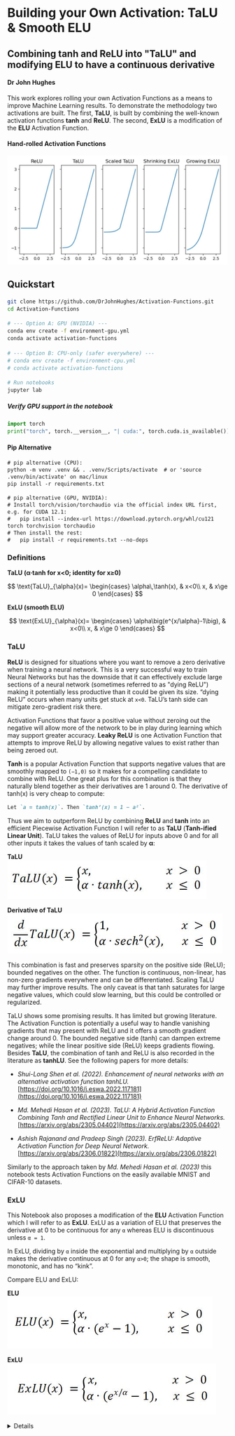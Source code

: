 # Building your Own Activation: TaLU & Smooth ELU
## Combining tanh and ReLU into "TaLU" and modifying ELU to have a continuous derivative
#### Dr John Hughes

This work explores rolling your own Activation Functions as a means to improve Machine Learning results. To demonstrate the methodology two activations are built. The first, **TaLU**, is built by combining the well-known activation functions **tanh** and **ReLU**. The second, **ExLU** is a modification of the **ELU** Activation Function.

#### Hand-rolled Activation Functions

![Activation Functions](assets/ReLU-TaLU-ExLU.jpg)

## Quickstart
```bash
git clone https://github.com/DrJohnHughes/Activation-Functions.git
cd Activation-Functions

# --- Option A: GPU (NVIDIA) ---
conda env create -f environment-gpu.yml
conda activate activation-functions

# --- Option B: CPU-only (safer everywhere) ---
# conda env create -f environment-cpu.yml
# conda activate activation-functions

# Run notebooks
jupyter lab
```

##### Verify GPU support in the notebook
```python
import torch
print("torch", torch.__version__, "| cuda:", torch.cuda.is_available())
```

#### Pip Alternative
```
# pip alternative (CPU):
python -m venv .venv && . .venv/Scripts/activate  # or 'source .venv/bin/activate' on mac/linux
pip install -r requirements.txt

# pip alternative (GPU, NVIDIA):
# Install torch/vision/torchaudio via the official index URL first, e.g. for CUDA 12.1:
#   pip install --index-url https://download.pytorch.org/whl/cu121 torch torchvision torchaudio
# Then install the rest:
#   pip install -r requirements.txt --no-deps
```

### Definitions

**TaLU (α·tanh for x<0; identity for x≥0)**

$$
\text{TaLU}_{\alpha}(x)=
\begin{cases}
\alpha\,\tanh(x), & x<0\\
x, & x\ge 0
\end{cases}
$$

**ExLU (smooth ELU)**

$$
\text{ExLU}_{\alpha}(x)=
\begin{cases}
\alpha\big(e^{x/\alpha}-1\big), & x<0\\
x, & x\ge 0
\end{cases}
$$

### TaLU

**ReLU** is designed for situations where you want to remove a zero derivative when training a neural network. This is a very successful way to train Neural Networks but has the downside that it can effectively exclude large sections of a neural network (sometimes referred to as "dying ReLU") making it potentially less productive than it could be given its size. “dying ReLU” occurs when many units get stuck at `x<0`.  TaLU’s tanh side can mitigate zero-gradient risk there.

Activation Functions that favor a positive value without zeroing out the negative will allow more of the network to be in play during learning which may support greater accuracy. **Leaky ReLU** is one Activation Function that attempts to improve ReLU by allowing negative values to exist rather than being zeroed out.

**Tanh** is a popular Activation Function that supports negative values that are smoothly mapped to `(−1,0)` so it makes for a compelling candidate to combine with ReLU. One great plus for this combination is that they naturally blend together as their derivatives are 1 around 0. The derivative of tanh(x) is very cheap to compute:

```md
Let `a = tanh(x)`. Then `tanh’(x) = 1 − a²`.
```

Thus we aim to outperform ReLU by combining **ReLU** and **tanh** into an efficient Piecewise Activation Function I will refer to as **TaLU** (**Tanh-ified Linear Unit**). TaLU takes the values of ReLU for inputs above 0 and for all other inputs it takes the values of tanh scaled by **α**:

**TaLU**  
![TaLU](assets/TaLU.jpg)
<br>

**Derivative of TaLU**  
![Derivative of TaLU](assets/Derivative-of-TaLU.jpg)
<br>

This combination is fast and preserves sparsity on the positive side (ReLU); bounded negatives on the other. The function is continuous, non-linear, has non-zero gradients everywhere and can be differentiated. Scaling TaLU may further improve results. The only caveat is that tanh saturates for large negative values, which could slow learning, but this could be controlled or regularized.

TaLU shows some promising results. It has limited but growing literature. The Activation Function is potentially a useful way to handle vanishing gradients that may present with ReLU and it offers a smooth gradient change around 0. The bounded negative side (tanh) can dampen extreme negatives; while the linear positive side (ReLU) keeps gradients flowing. Besides **TaLU**, the combination of tanh and ReLU is also recorded in the literature as **tanhLU**. See the following papers for more details:

+ _Shui-Long Shen et al. (2022). Enhancement of neural networks with an alternative activation function tanhLU._
  [https://doi.org/10.1016/j.eswa.2022.117181](https://doi.org/10.1016/j.eswa.2022.117181)

+ _Md. Mehedi Hasan et al. (2023). TaLU: A Hybrid Activation Function Combining Tanh and Rectified Linear Unit to Enhance Neural Networks._
  [https://arxiv.org/abs/2305.04402](https://arxiv.org/abs/2305.04402)

+ _Ashish Rajanand and Pradeep Singh (2023). ErfReLU: Adaptive Activation Function for Deep Neural Network._
  [https://arxiv.org/abs/2306.01822](https://arxiv.org/abs/2306.01822)

Similarly to the approach taken by _Md. Mehedi Hasan et al. (2023)_ this notebook tests Activation Functions on the easily available MNIST and CIFAR-10 datasets.

### ExLU

This Notebook also proposes a modification of the **ELU** Activation Function which I will refer to as **ExLU**. ExLU as a variation of ELU that preserves the derivative at 0 to be continuous for any `α` whereas ELU is discontinuous unless `α = 1`.

In ExLU, dividing by `α` inside the exponential and multiplying by `α` outside makes the derivative continuous at 0 for any `α>0`; the shape is smooth, monotonic, and has no “kink”.

Compare ELU and ExLU:

**ELU**  
![ELU](assets/ELU.jpg)
<br>

**ExLU**  
![ExLU](assets/ExLU.jpg)
<br>

<details>

### Initialization (optional)
Most small demos work fine with defaults. If you hit vanishing/exploding gradients, try these:

ReLU (He/Kaiming, fan_in): std ≈ sqrt(2/fan_in)

```python
import torch.nn as nn
nn.init.kaiming_normal_(layer.weight, nonlinearity='relu')
```

tanh (Xavier/Glorot): std ≈ sqrt(1/fan_in)

```python
import torch.nn as nn
fan_in, _ = nn.init._calculate_fan_in_and_fan_out(layer.weight)
std = (1.0 / fan_in) ** 0.5
nn.init.normal_(layer.weight, mean=0.0, std=std)
```

TaLU (tanh for x<0, ReLU for x≥0): start with He; if negatives saturate, nudge variance toward Xavier:
```python
fan_in, _ = nn.init._calculate_fan_in_and_fan_out(layer.weight)
std = (1.5 / fan_in) ** 0.5   # between Xavier and He
nn.init.normal_(layer.weight, mean=0.0, std=std)
# or a LeakyReLU-style He init:
nn.init.kaiming_normal_(layer.weight, a=0.1, mode='fan_in', nonlinearity='leaky_relu')
```
</details>

